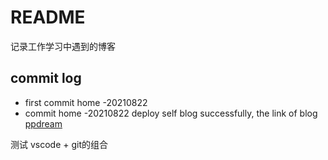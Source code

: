 # README

记录工作学习中遇到的博客





## commit log

- first commit home -20210822
- commit home -20210822 deploy self blog successfully, the link of blog [ppdream](www.ppdream.xyz)

测试 vscode + git的组合